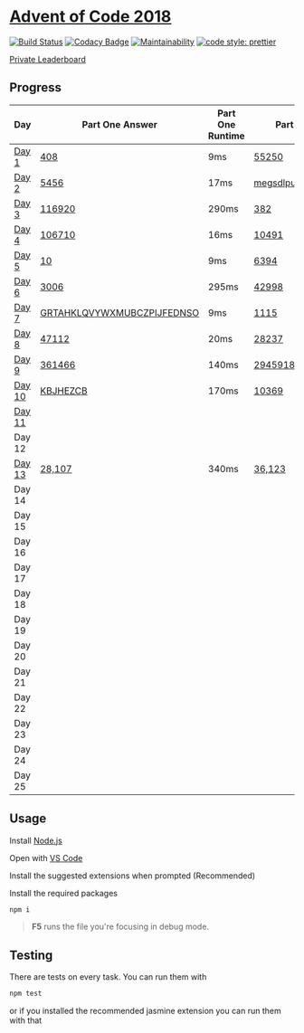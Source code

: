 # [Advent of Code 2018](https://adventofcode.com/2018/)

[![Build Status](https://travis-ci.com/AlexAegis/advent-of-code.svg?branch=master)](https://travis-ci.com/AlexAegis/advent-of-code) [![Codacy Badge](https://api.codacy.com/project/badge/Grade/3dbac1abe814499882d2ed419cbe8a55)](https://app.codacy.com/app/AlexAegis/advent-of-code?utm_source=github.com&utm_medium=referral&utm_content=AlexAegis/advent-of-code&utm_campaign=Badge_Grade_Dashboard) [![Maintainability](https://api.codeclimate.com/v1/badges/5df3d3d67dfe389dc929/maintainability)](https://codeclimate.com/github/AlexAegis/advent-of-code/maintainability) [![code style: prettier](https://img.shields.io/badge/code_style-prettier-ff69b4.svg)](https://github.com/prettier/prettier)

[Private Leaderboard](https://adventofcode.com/2018/leaderboard/private/view/243796)

## Progress

| Day                         | Part One Answer                                            | Part One Runtime | Part Two Answer                                           | Part Two Runtime                                            |
| --------------------------- | ---------------------------------------------------------- | ---------------- | --------------------------------------------------------- | ----------------------------------------------------------- |
| [Day 1](./src/2018/day01/)  | [408](./src/2018/day01/part_one.ts)                        | 9ms              | [55250](./src/2018/day01/part_two.ts)                     | 5161ms                                                      |
| [Day 2](./src/2018/day02/)  | [5456](./src/2018/day02/part_one.ts)                       | 17ms             | [megsdlpulxvinkatfoyzxcbvq](./src/2018/day02/part_two.ts) | 20ms                                                        |
| [Day 3](./src/2018/day03/)  | [116920](./src/2018/day03/part_one.ts)                     | 290ms            | [382](./src/2018/day03/part_two.ts)                       | 240ms                                                       |
| [Day 4](./src/2018/day04/)  | [106710](./src/2018/day04/part_one.ts)                     | 16ms             | [10491](./src/2018/day04/part_two.ts)                     | 16ms                                                        |
| [Day 5](./src/2018/day05/)  | [10](./src/2018/day05/part_one.ts)                         | 9ms              | [6394](./src/2018/day05/part_two.ts)                      | 361ms                                                       |
| [Day 6](./src/2018/day06/)  | [3006](./src/2018/day06/part_one.ts)                       | 295ms            | [42998](./src/2018/day06/part_two.ts)                     | 66ms                                                        |
| [Day 7](./src/2018/day07/)  | [GRTAHKLQVYWXMUBCZPIJFEDNSO](./src/2018/day07/part_one.ts) | 9ms              | [1115](./src/2018/day07/part_two.ts)                      | 1800ms                                                      |
| [Day 8](./src/2018/day08/)  | [47112](./src/2018/day08/part_one.ts)                      | 20ms             | [28237](./src/2018/day08/part_two.ts)                     | 12ms                                                        |
| [Day 9](./src/2018/day09/)  | [361466](./src/2018/day09/part_one.ts)                     | 140ms            | [2945918550](./src/2018/day09/part_two.ts)                | 5203622ms <sub><sub><sup><sup>jesus</sub></sub></sup></sup> |
| [Day 10](./src/2018/day10/) | [KBJHEZCB](./src/2018/day10/part_one.ts)                   | 170ms            | [10369](./src/2018/day10/part_two.ts)                     | 170ms                                                       |
| [Day 11](./src/2018/day11/) |                                                            |                  |                                                           |                                                             |
| Day 12                      |                                                            |                  |                                                           |                                                             |
| [Day 13](./src/2018/day13/) | [28,107](./src/2018/day13/part_one.ts)                     | 340ms            | [36,123](./src/2018/day13/part_two.ts)                    | 20000ms                                                     |
| Day 14                      |                                                            |                  |                                                           |                                                             |
| Day 15                      |                                                            |                  |                                                           |                                                             |
| Day 16                      |                                                            |                  |                                                           |                                                             |
| Day 17                      |                                                            |                  |                                                           |                                                             |
| Day 18                      |                                                            |                  |                                                           |                                                             |
| Day 19                      |                                                            |                  |                                                           |                                                             |
| Day 20                      |                                                            |                  |                                                           |                                                             |
| Day 21                      |                                                            |                  |                                                           |                                                             |
| Day 22                      |                                                            |                  |                                                           |                                                             |
| Day 23                      |                                                            |                  |                                                           |                                                             |
| Day 24                      |                                                            |                  |                                                           |                                                             |
| Day 25                      |                                                            |                  |                                                           |                                                             |

## Usage

Install [Node.js](https://nodejs.org/en/)

Open with [VS Code](https://code.visualstudio.com/)

Install the suggested extensions when prompted (Recommended)

Install the required packages

```bash
npm i
```

> **F5** runs the file you're focusing in debug mode.

## Testing

There are tests on every task. You can run them with

```bash
npm test
```

or if you installed the recommended jasmine extension you can run them with that
